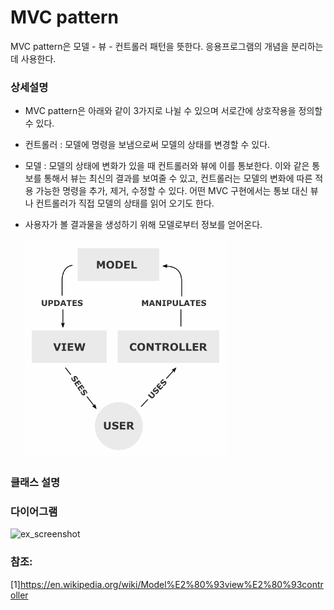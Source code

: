 # MVC pattern
MVC pattern은 모델 - 뷰 - 컨트롤러 패턴을 뜻한다. 응용프로그램의 개념을 분리하는데 사용한다.
 
### 상세설명
 - MVC pattern은 아래와 같이 3가지로 나뉠 수 있으며 서로간에 상호작용을 정의할 수 있다.
 - 컨트롤러 : 모델에 명령을 보냄으로써 모델의 상태를 변경할 수 있다.
 - 모델 : 모델의 상태에 변화가 있을 때 컨트롤러와 뷰에 이를 통보한다. 이와 같은 통보를 통해서 뷰는 최신의 결과를 보여줄 수 있고, 컨트롤러는 모델의 변화에 따른 적용 가능한 명령을 추가, 제거, 수정할 수 있다. 어떤 MVC 구현에서는 통보 대신 뷰나 컨트롤러가 직접 모델의 상태를 읽어 오기도 한다.
 - 사용자가 볼 결과물을 생성하기 위해 모델로부터 정보를 얻어온다.
 
   
   ![ex_screenshot](../../res/ex_mvc.png)
   
### 클래스 설명
 
### 다이어그램
![ex_screenshot](../../res/mvcpattern.jpeg)

### 참조:
[1]https://en.wikipedia.org/wiki/Model%E2%80%93view%E2%80%93controller
